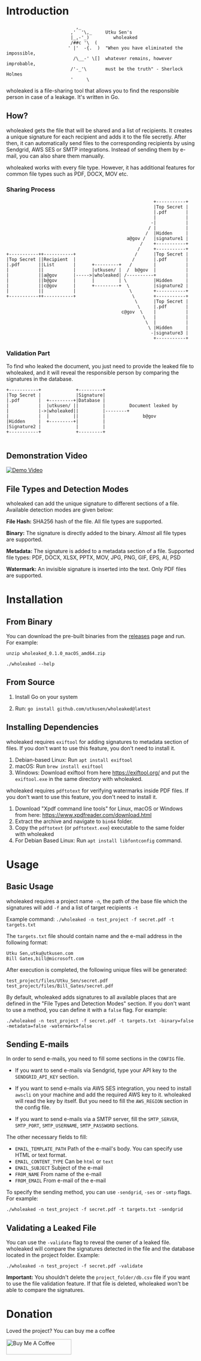 # Introduction

```
                          ,_         
                        ,'  '\,_     Utku Sen's
                        |_,-'_)         wholeaked
                        /##c '\  (   
                       ' |'  -{.  )  "When you have eliminated the impossible,
                         /\__-' \[]  whatever remains, however improbable,
                        /'-_'\       must be the truth" - Sherlock Holmes
                        '     \    
 ```

wholeaked is a file-sharing tool that allows you to find the responsible person in case of a leakage. It's written in Go.

## How?

wholeaked gets the file that will be shared and a list of recipients. It creates a unique signature for each recipient and adds it to the file secretly. After then, it can automatically send files to the corresponding recipients by using Sendgrid, AWS SES or SMTP integrations. Instead of sending them by e-mail, you can also share them manually.

wholeaked works with every file type. However, it has additional features for common file types such as PDF, DOCX, MOV etc.

### Sharing Process

```                     
                                                       +-----------+
                                                       |Top Secret |
                                                       |.pdf       |       
                                                       |           |       
                                                      -|           |       
                                                     / |           |       
                                                    /  |Hidden     |       
                                             a@gov /   |signature1 |       
                                                  /    +-----------+       
                                                 /     +-----------+       
+-----------++-----------+                      /      |Top Secret |       
|Top Secret ||Recipient  |                     /       |.pdf       |       
|.pdf       ||List       |      +---------+   /        |           |       
|           ||           |      |utkusen/ |  /  b@gov  |           |       
|           ||a@gov      |----->|wholeaked| /----------+           |       
|           ||b@gov      |      |         | \          |Hidden     |       
|           ||c@gov      |      +---------+  \         |signature2 |       
|           ||           |                    \        +-----------+       
+-----------++-----------+                     \       +-----------+       
                                                \      |Top Secret |       
                                                 \     |.pdf       |       
                                           c@gov  \    |           |       
                                                   \   |           |       
                                                    \  |           |       
                                                     \ |Hidden     |       
                                                      -|signature3 |       
                                                       +-----------+    
```

### Validation Part

To find who leaked the document, you just need to provide the leaked file to wholeaked, and it will reveal the responsible person by comparing the signatures in the database.

```
+-----------+             +---------+                           
|Top Secret |             |Signature|                           
|.pdf       |  +---------+|Database |                           
|           |  |utkusen/ ||         |         Document leaked by
|           |->|wholeaked||         |--------+                  
|           |  |         ||         |              b@gov        
|Hidden     |  +---------+|         |                           
|Signature2 |             |         |                           
+-----------+             +---------+                           
                                                               
```

## Demonstration Video

[![Demo Video](https://img.youtube.com/vi/EEDtXp9ngHw/0.jpg)](https://www.youtube.com/watch?v=EEDtXp9ngHw)

## File Types and Detection Modes

wholeaked can add the unique signature to different sections of a file. Available detection modes are given below:

**File Hash:** SHA256 hash of the file. All file types are supported. 

**Binary:** The signature is directly added to the binary. *Almost* all file types are supported.

**Metadata:** The signature is added to a metadata section of a file. Supported file types: PDF, DOCX, XLSX, PPTX, MOV, JPG, PNG, GIF, EPS, AI, PSD

**Watermark:** An invisible signature is inserted into the text. Only PDF files are supported.

# Installation

## From Binary

You can download the pre-built binaries from the [releases](https://github.com/utkusen/wholeaked/releases/latest) page and run. For example:

`unzip wholeaked_0.1.0_macOS_amd64.zip`

`./wholeaked --help`

## From Source

1) Install Go on your system

2) Run: `go install github.com/utkusen/wholeaked@latest`

## Installing Dependencies

wholeaked requires `exiftool` for adding signatures to metadata section of files. If you don't want to use this feature, you don't need to install it.

1) Debian-based Linux: Run `apt install exiftool`
2) macOS: Run `brew install exiftool`
3) Windows: Download exiftool from here https://exiftool.org/ and put the `exiftool.exe` in the same directory with wholeaked.

wholeaked requires `pdftotext` for verifying watermarks inside PDF files. If you don't want to use this feature, you don't need to install it.

1) Download "Xpdf command line tools" for Linux, macOS or Windows from here: https://www.xpdfreader.com/download.html
2) Extract the archive and navigate to `bin64` folder.
3) Copy the `pdftotext` (or `pdftotext.exe`) executable to the same folder with wholeaked
4) For Debian Based Linux: Run `apt install libfontconfig` command.

# Usage

## Basic Usage

wholeaked requires a project name `-n`, the path of the base file which the signatures will add `-f` and a list of target recipients `-t`

Example command: `./wholeaked -n test_project -f secret.pdf -t targets.txt`

The `targets.txt` file should contain name and the e-mail address in the following format:

```
Utku Sen,utku@utkusen.com
Bill Gates,bill@microsoft.com
```

After execution is completed, the following unique files will be generated:

```
test_project/files/Utku_Sen/secret.pdf
test_project/files/Bill_Gates/secret.pdf
```

By default, wholeaked adds signatures to all available places that are defined in the "File Types and Detection Modes" section. If you don't want to use a method, you can define it with a `false` flag. For example:

`./wholeaked -n test_project -f secret.pdf -t targets.txt -binary=false -metadata=false -watermark=false`

## Sending E-mails

In order to send e-mails, you need to fill some sections in the `CONFIG` file.

- If you want to send e-mails via Sendgrid, type your API key to the `SENDGRID_API_KEY` section. 

- If you want to send e-mails via AWS SES integration, you need to install `awscli` on your machine and add the required AWS key to it. wholeaked will read the key by itself. But you need to fill the `AWS_REGION` section in the config file. 

- If you want to send e-mails via a SMTP server, fill the `SMTP_SERVER`, `SMTP_PORT`, `SMTP_USERNAME`, `SMTP_PASSWORD` sections.

The other necessary fields to fill:

- `EMAIL_TEMPLATE_PATH` Path of the e-mail's body. You can specify use HTML or text format.
- `EMAIL_CONTENT_TYPE` Can be `html` or `text`
- `EMAIL_SUBJECT` Subject of the e-mail
- `FROM_NAME` From name of the e-mail
- `FROM_EMAIL` From e-mail of the e-mail

To specify the sending method, you can use `-sendgrid`, `-ses` or `-smtp` flags. For example:

`./wholeaked -n test_project -f secret.pdf -t targets.txt -sendgrid`

## Validating a Leaked File

You can use the `-validate` flag to reveal the owner of a leaked file. wholeaked will compare the signatures detected in the file and the database located in the project folder. Example:

`./wholeaked -n test_project -f secret.pdf -validate`

**Important:** You shouldn't delete the `project_folder/db.csv` file if you want to use the file validation feature. If that file is deleted, wholeaked won't be able to compare the signatures.

# Donation

Loved the project? You can buy me a coffee

<a href="https://www.buymeacoffee.com/utkusen" target="_blank"><img src="https://cdn.buymeacoffee.com/buttons/default-orange.png" alt="Buy Me A Coffee" height="41" width="174"></a>
